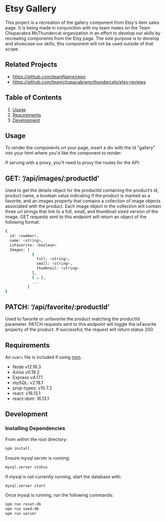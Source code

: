# Etsy Gallery

This project is a recreation of the gallery component from Etsy's item sales page.  It is being made in conjunction with my team mates on the Team Chupacabra McThundercat organization in an effort to develop our skills by recreating components from the Etsy page.  The sole purpose is to develop and showcase our skills, this component will not be used outside of that scope.

## Related Projects

  - https://github.com/teamName/repo
  - https://github.com/teamchupacabramcthundercats/etsy-reviews

## Table of Contents

1. [Usage](#Usage)
1. [Requirements](#requirements)
1. [Development](#development)

## Usage

To render the components on your page, insert a div with the id "gallery" into your html where you'd like the component to render.

If serving with a proxy, you'll need to proxy the routes for the API:

## GET: ‘/api/images/:productId’ 
Used to get the details object for the productId containing the product’s id, product name, a boolean value indicating if the product is marked as a favorite, and an images property that contains a collection of image objects associated with the product.  Each image object in the collection will contain three url strings that link to a full, small, and thumbnail sized version of the image.  GET requests sent to this endpoint will return an object of the following format:

```sh
{
  id: <number>,
  name: <string>,
  isFavorite: <boolean>
  Images: [
            {
              full: <string>,
              small: <string>,
              thumbnail: <string>
            },
            { … },
            ...
          ]
}
```

## PATCH: ‘/api/favorite/:productId’
Used to favorite or unfavorite the product matching the productId parameter.  PATCH requests sent to this endpoint will toggle the isFavorite property of the product.  If successful, the request will return status 200.


## Requirements

An `nvmrc` file is included if using [nvm](https://github.com/creationix/nvm).

- Node v12.18.3
- Axios v0.19.2
- Express v4.17.1
- mySQL: v2.18.1
- prop-types: v15.7.2
- react: v16.13.1
- react-dom: 16.13.1

## Development

### Installing Dependencies

From within the root directory:

```sh
npm install
```

Ensure mysql server is running:

```sh
mysql.server status
```

If mysql is not currently running, start the database with:

```sh
mysql.server start
```

Once mysql is running, run the following commands:

```sh
npm run reset-db
npm run seed-db
npm run server
```